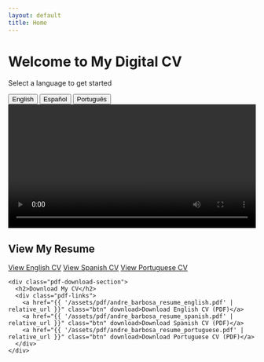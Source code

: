 ```yaml
---
layout: default
title: Home
---
```


<div class="hero-section">
  <h1>Welcome to My Digital CV</h1>
  <p>Select a language to get started</p>
</div>

<div class="language-switcher">
  <button class="language-btn active" data-lang="en">English</button>
  <button class="language-btn" data-lang="es">Español</button>
  <button class="language-btn" data-lang="pt">Português</button>
</div>

<div class="content-section">
  <div class="video-container">
    <video id="intro-video" controls width="100%">
      <source src="{{ '/assets/video/intro_en.mp4' | relative_url }}" type="video/mp4">
      Your browser does not support the video tag.
    </video>
  </div>

  <div class="actions-container">
    <div class="view-cv-section">
      <h2>View My Resume</h2>
      <div class="cv-links">
        <a href="/resume/resume-en/" class="btn">View English CV</a>
        <a href="/resume/resume-es/" class="btn">View Spanish CV</a>
        <a href="/resume/resume-pt/" class="btn">View Portuguese CV</a>
      </div>
    </div>

    <div class="pdf-download-section">
      <h2>Download My CV</h2>
      <div class="pdf-links">
        <a href="{{ '/assets/pdf/andre_barbosa_resume_english.pdf' | relative_url }}" class="btn" download>Download English CV (PDF)</a>
        <a href="{{ '/assets/pdf/andre_barbosa_resume_spanish.pdf' | relative_url }}" class="btn" download>Download Spanish CV (PDF)</a>
        <a href="{{ '/assets/pdf/andre_barbosa_resume_portuguese.pdf' | relative_url }}" class="btn" download>Download Portuguese CV (PDF)</a>
      </div>
    </div>
  </div>
</div>

<script>
  document.addEventListener('DOMContentLoaded', function() {
    const languageButtons = document.querySelectorAll('.language-btn');
    const videoSource = document.querySelector('#intro-video source');
    const video = document.getElementById('intro-video');
    const viewCvLinks = {
      'en': '/resume/resume-en/',
      'es': '/resume/resume-es/',
      'pt': '/resume/resume-pt/'
    };
    const downloadPdfLinks = {
      'en': '{{ "/assets/pdf/andre_barbosa_resume_english.pdf" | relative_url }}',
      'es': '{{ "/assets/pdf/andre_barbosa_resume_spanish.pdf" | relative_url }}',
      'pt': '{{ "/assets/pdf/andre_barbosa_resume_portuguese.pdf" | relative_url }}'
    };
    const viewCvButtons = document.querySelectorAll('.view-cv-section .btn');
    const downloadPdfButtons = document.querySelectorAll('.pdf-download-section .btn');


    languageButtons.forEach(button => {
      button.addEventListener('click', function() {
        const selectedLang = this.getAttribute('data-lang');
        
        // Update active button
        languageButtons.forEach(btn => btn.classList.remove('active'));
        this.classList.add('active');

        // Update video source
        videoSource.src = `{{ '/assets/video/intro_' | relative_url }}${selectedLang}.mp4`;
        video.load(); // Reload the video with the new source

        // Update "View CV" links
        viewCvButtons.forEach(btn => {
          const lang = btn.textContent.toLowerCase().includes('english') ? 'en' :
                       btn.textContent.toLowerCase().includes('spanish') ? 'es' : 'pt';
          if (lang === selectedLang) {
            btn.style.display = 'inline-block';
          } else {
            btn.style.display = 'none';
          }
        });

        // Update "Download CV" links
        downloadPdfButtons.forEach(btn => {
          const lang = btn.textContent.toLowerCase().includes('english') ? 'en' :
                       btn.textContent.toLowerCase().includes('spanish') ? 'es' : 'pt';
          if (lang === selectedLang) {
            btn.style.display = 'inline-block';
          } else {
            btn.style.display = 'none';
          }
        });
      });
    });

    // Initialize with English as active
    document.querySelector('.language-btn[data-lang="en"]').click();
  });
</script>